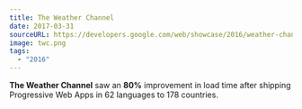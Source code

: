 ```yaml
---
title: The Weather Channel
date: 2017-03-31
sourceURL: https://developers.google.com/web/showcase/2016/weather-channel
image: twc.png
tags:
  - "2016"
---
```


**The Weather Channel** saw an **80%** improvement in load time after shipping
Progressive Web Apps in 62 languages to 178 countries.
